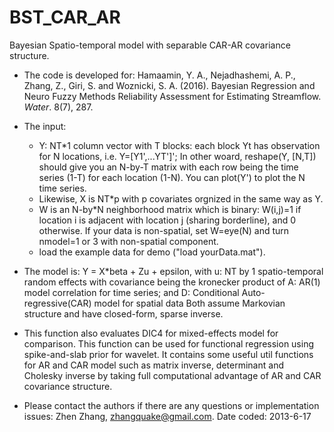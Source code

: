 # BST_CAR_AR
Bayesian Spatio-temporal model with separable CAR-AR covariance structure. 

* The code is developed for: Hamaamin, Y. A., Nejadhashemi, A. P., Zhang, Z., Giri, S. and Woznicki, S. A. (2016). Bayesian Regression and Neuro Fuzzy Methods Reliability Assessment for Estimating Streamflow. _Water_. 8(7), 287.

* The input: 
  - Y: NT*1 column vector with T blocks: each block Yt has observation for N locations, i.e. Y=[Y1',...YT']';
In other woard, reshape(Y, [N,T]) should give you an N-by-T matrix with each row being the time series (1-T) for each location (1-N). You can plot(Y') to plot the N time series.
  - Likewise, X is NT*p with p covariates orgnized in the same way as Y.
  - W is an N-by*N neighborhood matrix which is binary: W(i,j)=1 if location i is adjacent with location j (sharing borderline), and 0 otherwise. If your data is non-spatial, set W=eye(N) and turn nmodel=1 or 3 with non-spatial component.
  - load the example data for demo ("load yourData.mat"). 

* The model is: Y = X*beta + Zu + epsilon, with u: NT by 1 spatio-temporal random effects with covariance being the kronecker product of A: AR(1) model correlation for time series; and D: Conditional Auto-regressive(CAR) model for spatial data Both assume Markovian structure and have closed-form, sparse inverse. 

* This function also evaluates DIC4 for mixed-effects model for comparison. This function can be used for functional regression using spike-and-slab prior for wavelet. It contains some useful util functions for AR and CAR model such as matrix inverse, determinant and Cholesky inverse by taking full computational advantage of AR and CAR covariance structure. 

* Please contact the authors if there are any questions or implementation issues: Zhen Zhang, zhangquake@gmail.com. Date coded: 2013-6-17
